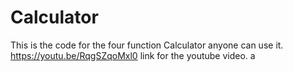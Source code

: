 # Calculator
This is the code for the four function Calculator anyone can use it.
https://youtu.be/RqgSZqoMxl0 link for the youtube video.
a
